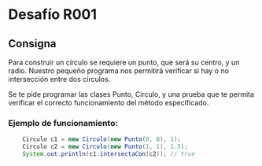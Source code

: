 # Desafío R001

## Consigna

Para construir un círculo se requiere un punto, que será su centro, y un radio. Nuestro pequeño programa nos permitirá verificar si hay o no intersección entre dos círculos.

Se te pide programar las clases Punto, Circulo, y una prueba que te permita verificar el correcto funcionamiento del método especificado.

### Ejemplo de funcionamiento:

```java
    Circulo c1 = new Circulo(new Punto(0, 0), 1);
    Circulo c2 = new Circulo(new Punto(1, 1), 1.5);
    System.out.println(c1.intersectaCon(c2)); // true
```
